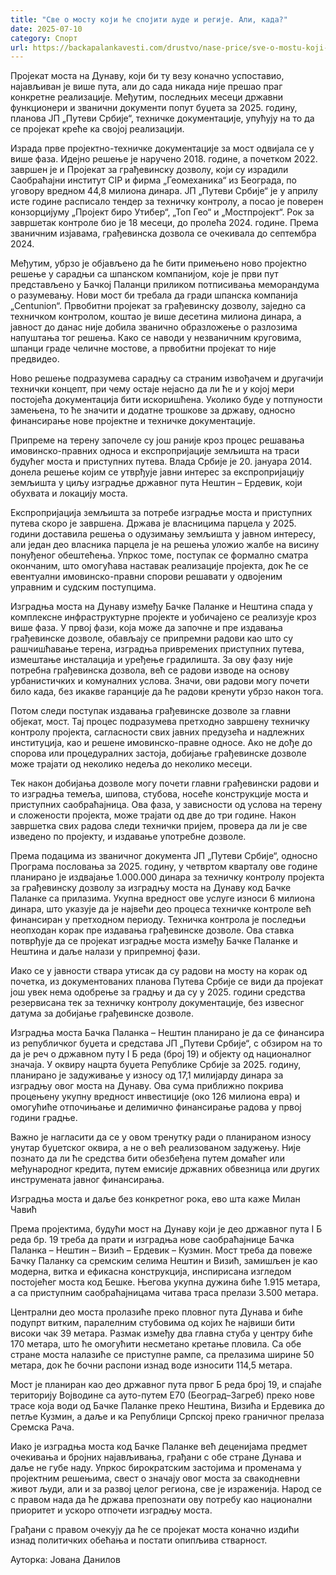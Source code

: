 ```yaml
---
title: "Све о мосту који ће спојити људе и регије. Али, када?"
date: 2025-07-10
category: Спорт
url: https://backapalankavesti.com/drustvo/nase-price/sve-o-mostu-koji-ce-spojiti-ljude-i-regije-ali-kada/
---
```


Пројекат моста на Дунаву, који би ту везу коначно успоставио, најављиван је више пута, али до сада никада није прешао праг конкретне реализације. Међутим, последњих месеци државни функционери и званични документи попут буџета за 2025. годину, планова ЈП „Путеви Србије“, техничке документације, упућују на то да се пројекат креће ка својој реализацији.

Израда прве пројектно-техничке документације за мост одвијала се у више фаза. Идејно решење је наручено 2018. године, а почетком 2022. завршен је и Пројекат за грађевинску дозволу, који су израдили Саобраћајни институт CIP и фирма „Геомеханика“ из Београда, по уговору вредном 44,8 милиона динара. ЈП „Путеви Србије“ је у априлу исте године расписало тендер за техничку контролу, а посао је поверен конзорцијуму „Пројект биро Утибер“, „Топ Гео“ и „Мостпројект“. Рок за завршетак контроле био је 18 месеци, до пролећа 2024. године. Према званичним изјавама, грађевинска дозвола се очекивала до септембра 2024.

Међутим, убрзо је објављено да ће бити примењено ново пројектно решење у сарадњи са шпанском компанијом, које је први пут представљено у Бачкој Паланци приликом потписивања меморандума о разумевању. Нови мост би требала да гради шпанска компанија „Centunion“. Првобитни пројекат за грађевинску дозволу, заједно са техничком контролом, коштао је више десетина милиона динара, а јавност до данас није добила званично образложење о разлозима напуштања тог решења. Како се наводи у незваничним круговима, шпанци граде челичне мостове, а првобитни пројекат то није предвидео.

Ново решење подразумева сарадњу са страним извођачем и другачији технички концепт, при чему остаје нејасно да ли ће и у којој мери постојећа документација бити искоришћена. Уколико буде у потпуности замењена, то ће значити и додатне трошкове за државу, односно финансирање нове пројектне и техничке документације.

Припреме на терену започеле су још раније кроз процес решавања имовинско-правних односа и експропријације земљишта на траси будућег моста и приступних путева. Влада Србије је 20. јануара 2014. донела решење којим се утврђује јавни интерес за експропријацију земљишта у циљу изградње државног пута Нештин – Ердевик, који обухвата и локацију моста.

Експропријација земљишта за потребе изградње моста и приступних путева скоро је завршена. Држава је власницима парцела у 2025. години доставила решења о одузимању земљишта у јавном интересу, али један део власника парцела је на решења уложио жалбе на висину понуђеног обештећења. Упркос томе, поступак се формално сматра окончаним, што омогућава наставак реализације пројекта, док ће се евентуални имовинско-правни спорови решавати у одвојеним управним и судским поступцима.

Изградња моста на Дунаву између Бачке Паланке и Нештина спада у комплексне инфраструктурне пројекте и уобичајено се реализује кроз више фаза. У првој фази, која може да започне и пре издавања грађевинске дозволе, обављају се припремни радови као што су рашчишћавање терена, изградња привремених приступних путева, измештање инсталација и уређење градилишта. За ову фазу није потребна грађевинска дозвола, већ се радови изводе на основу урбанистичких и комуналних услова. Значи, ови радови могу почети било када, без икакве гаранције да ће радови кренути убрзо након тога.

Потом следи поступак издавања грађевинске дозволе за главни објекат, мост. Тај процес подразумева претходно завршену техничку контролу пројекта, сагласности свих јавних предузећа и надлежних институција, као и решене имовинско-правне односе. Ако не дође до спорова или процедуралних застоја, добијање грађевинске дозволе може трајати од неколико недеља до неколико месеци.

Тек након добијања дозволе могу почети главни грађевински радови и то изградња темеља, шипова, стубова, носеће конструкције моста и приступних саобраћајница. Ова фаза, у зависности од услова на терену и сложености пројекта, може трајати од две до три године. Након завршетка свих радова следи технички пријем, провера да ли је све изведено по пројекту, и издавање употребне дозволе.

Према подацима из званичног документа ЈП „Путеви Србије“, односно Програма пословања за 2025. годину, у четвртом кварталу ове године планирано је издвајање 1.000.000 динара за техничку контролу пројекта за грађевинску дозволу за изградњу моста на Дунаву код Бачке Паланке са прилазима. Укупна вредност ове услуге износи 6 милиона динара, што указује да је највећи део процеса техничке контроле већ финансиран у претходном периоду. Техничка контрола је последњи неопходан корак пре издавања грађевинске дозволе. Ова ставка потврђује да се пројекат изградње моста између Бачке Паланке и Нештина и даље налази у припремној фази.

Иако се у јавности ствара утисак да су радови на мосту на корак од почетка, из документованих планова Путева Србије се види да пројекат још увек нема одобрење за градњу и да су у 2025. години средства резервисана тек за техничку контролу документације, без извесног датума за добијање грађевинске дозволе.

Изградња моста Бачка Паланка – Нештин планирано је да се финансира из републичког буџета и средстава ЈП „Путеви Србије“, с обзиром на то да је реч о државном путу I Б реда (број 19) и објекту од националног значаја. У оквиру нацрта буџета Републике Србије за 2025. годину, планирано је задуживање у износу од 17,1 милијарду динара за изградњу овог моста на Дунаву. Ова сума приближно покрива процењену укупну вредност инвестиције (око 126 милиона евра) и омогућиће отпочињање и делимично финансирање радова у првој години градње.

Важно је нагласити да се у овом тренутку ради о планираном износу унутар буџетског оквира, а не о већ реализованом задужењу. Није познато да ли ће средства бити обезбеђена путем домаћег или међународног кредита, путем емисије државних обвезница или других инструмената јавног финансирања.

Изградња моста и даље без конкретног рока, ево шта каже Милан Чавић

Према пројектима, будући мост на Дунаву који је део државног пута I Б реда бр. 19 треба да прати и изградња нове саобраћајнице Бачка Паланка – Нештин – Визић – Ердевик – Кузмин. Мост треба да повеже Бачку Паланку са сремским селима Нештин и Визић, замишљен је као модерна, витка и ефикасна конструкција, инспирисана изгледом постојећег моста код Бешке. Његова укупна дужина биће 1.915 метара, а са приступним саобраћајницама читава траса прелази 3.500 метара.

Централни део моста пролазиће преко пловног пута Дунава и биће подупрт витким, паралелним стубовима од којих ће највиши бити високи чак 39 метара. Размак између два главна стуба у центру биће 170 метара, што ће омогућити несметано кретање пловила. Са обе стране моста налазиће се приступне рампе, са прелазима ширине 50 метара, док ће бочни распони изнад воде износити 114,5 метара.

Мост је планиран као део државног пута првог Б реда број 19, и спајаће територију Војводине са ауто-путем Е70 (Београд–Загреб) преко нове трасе која води од Бачке Паланке преко Нештина, Визића и Ердевика до петље Кузмин, а даље и ка Републици Српској преко граничног прелаза Сремска Рача.

Иако је изградња моста код Бачке Паланке већ деценијама предмет очекивања и бројних најављивања, грађани с обе стране Дунава и даље не губе наду. Упркос бирократским застојима и променама у пројектним решењима, свест о значају овог моста за свакодневни живот људи, али и за развој целог региона, све је израженија. Народ се с правом нада да ће држава препознати ову потребу као национални приоритет и ускоро отпочети изградњу моста.

Грађани с правом очекују да ће се пројекат мостa коначно издићи изнад политичких обећања и постати опипљива стварност.

Ауторка: Јована Данилов
